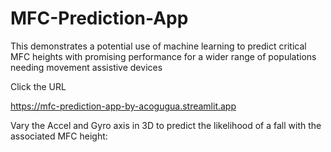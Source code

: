 # MFC-Prediction-App
 This demonstrates a potential use of machine learning to predict critical MFC heights with promising performance for a wider range of populations needing movement assistive devices

 Click the URL
 
 https://mfc-prediction-app-by-acogugua.streamlit.app

 Vary the Accel and Gyro axis in 3D to predict the likelihood of a fall with the associated MFC height:  


